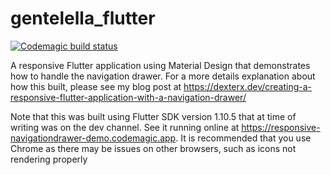 # gentelella_flutter
[![Codemagic build status](https://api.codemagic.io/apps/5d8b2a4f45c4dc0011f7fc38/5d8b2a4f45c4dc0011f7fc37/status_badge.svg)](https://codemagic.io/apps/5d8b2a4f45c4dc0011f7fc38/5d8b2a4f45c4dc0011f7fc37/latest_build)

A responsive Flutter application using Material Design that demonstrates how to handle the navigation drawer. For a more details explanation about how this built, please see my blog post at https://dexterx.dev/creating-a-responsive-flutter-application-with-a-navigation-drawer/

Note that this was built using Flutter SDK version 1.10.5 that at time of writing was on the dev channel.
See it running online at https://responsive-navigationdrawer-demo.codemagic.app. It is recommended that you use Chrome as there may be issues on other browsers, such as icons not rendering properly
